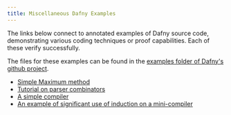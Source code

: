 ```yaml
---
title: Miscellaneous Dafny Examples
---
```


The links below connect to annotated examples of Dafny source code,
demonstrating various coding techniques or proof capabilities.
Each of these verify successfully.

The files for these examples can be found in 
the [examples folder of Dafny's github project](https://github.com/dafny-lang/dafny/tree/master/docs/examples).

- [Simple Maximum method](https://github.com/dafny-lang/dafny/tree/master/Test/examples/maximum.dfy)
- [Tutorial on parser combinators](https://github.com/dafny-lang/dafny/tree/master/Test/examples/parser_combinators.dfy)
- [A simple compiler](https://github.com/dafny-lang/dafny/tree/master/Test/examples/Simple_compiler/README.md)
- [An example of significant use of induction on a mini-compiler](https://github.com/dafny-lang/dafny/tree/master/Test/examples/induction-principle.md)

